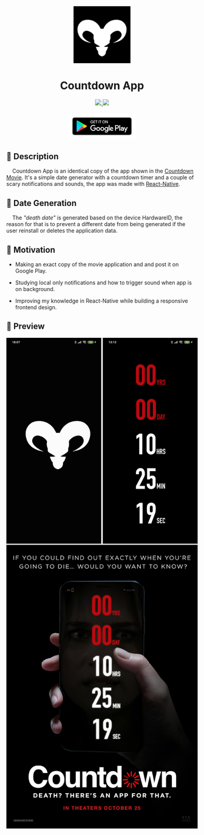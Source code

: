 <div align="center">
<img src="./src/assets/images/logo.jpg" width="150" alt="Countdown Logo" />
<h1>Countdown App</h1>
<a href="/releases/tag/1.36">
<img src="https://img.shields.io/badge/version-1.36-green.svg" />
</a>
<a href="/blob/master/LICENSE.txt">
<img src="https://img.shields.io/badge/license-Apache-blue.svg" />
</a>
<br/>
<br/>
 <a href="https://play.google.com/store/apps/details?id=com.countdownmovieapp">
<img src="./resources/google-play-badge.png" width=180 alt="Link para o Google Play"/>
</a>
</div>

## 📃 Description

    Countdown App is an identical copy of the app shown in the [Countdown Movie](https://www.imdb.com/title/tt10039344/). It's a simple date generator with a countdown timer and a couple of scary notifications and sounds, the app was made with [React-Native](https://github.com/facebook/react-native).

## 📅 Date Generation

    The *"death date"* is generated based on the device HardwareID, the reason for that is to prevent a different date from being generated if the user reinstall or deletes the application data.

## 🚀 Motivation

- Making an exact copy of the movie application and and post it on Google Play.

- Studying local only notifications and how to trigger sound when app is on background.

- Improving my knowledge in React-Native while building a responsive frontend design.

## 🎨 Preview

<div>
<IMG SRC="./resources/animation.gif" width="250">
<IMG SRC="./resources/countdown.jpeg" width="250">
<IMG SRC="./resources/countdown-movie-poster.jpg" width="504">
</div>
